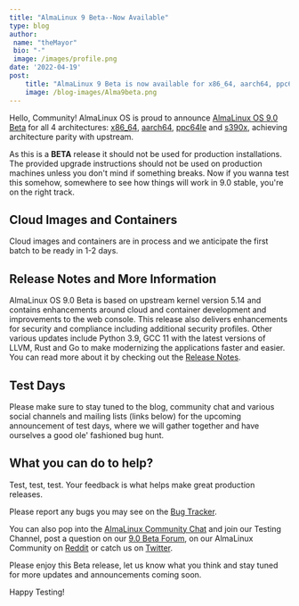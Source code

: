 ```yaml
---
title: "AlmaLinux 9 Beta--Now Available"
type: blog
author: 
 name: "theMayor"
 bio: "-"
 image: /images/profile.png
date: '2022-04-19'
post:
    title: "AlmaLinux 9 Beta is now available for x86_64, aarch64, ppc64le and s390x! Stay tuned for information on test days."
    image: /blog-images/Alma9beta.png
---
```


Hello, Community! AlmaLinux OS is proud to announce [AlmaLinux OS 9.0 Beta](https://mirrors.almalinux.org/isos.html) for all 4 architectures: [x86_64](https://mirrors.almalinux.org/isos/x86_64/9.0-beta.html), [aarch64](https://mirrors.almalinux.org/isos/aarch64/9.0-beta.html), [ppc64le](https://mirrors.almalinux.org/isos/ppc64le/9.0-beta.html) and [s390x](https://mirrors.almalinux.org/isos/s390x/9.0-beta.html), achieving architecture parity with upstream.

As this is a **BETA** release it should not be used for production installations. The provided upgrade instructions should not be used on production machines unless you don't mind if something breaks. Now if you wanna test this somehow, somewhere to see how things will work in 9.0 stable, you're on the right track.

## Cloud Images and Containers

Cloud images and containers are in process and we anticipate the first batch to be ready in 1-2 days.

## Release Notes and More Information

AlmaLinux OS 9.0 Beta is based on upstream kernel version 5.14 and contains enhancements around cloud and container development and improvements to the web console. This release also delivers enhancements for security and compliance including additional security profiles. Other various updates include Python 3.9, GCC 11 with the latest versions of LLVM, Rust and Go to make modernizing the applications faster and easier.
You can read more about it by checking out the [Release Notes](https://wiki.almalinux.org/release-notes/9.0-beta.html).

## Test Days

Please make sure to stay tuned to the blog, community chat and various social channels and mailing lists (links below) for the upcoming announcement of test days, where we will gather together and have ourselves a good ole' fashioned bug hunt.

## What you can do to help?

Test, test, test. Your feedback is what helps make great production releases.

Please report any bugs you may see on the [Bug Tracker](https://bugs.almalinux.org/).

You can also pop into the [AlmaLinux Community Chat](https://chat.almalinux.org/) and join our Testing Channel, post a question on our [9.0 Beta Forum](https://almalinux.discourse.group/c/devel/9-0-beta/29), on our AlmaLinux Community on [Reddit](https://reddit.com/r/almalinux) or catch us on [Twitter](https://twitter.com/almalinux).

Please enjoy this Beta release, let us know what you think and stay tuned for more updates and announcements coming soon.

Happy Testing!